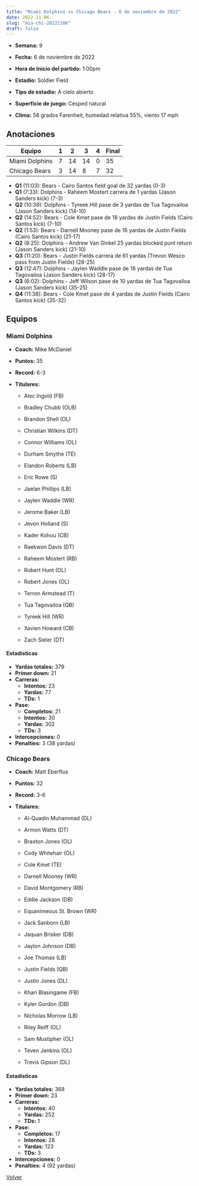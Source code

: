 ```yaml
---
title: "Miami Dolphins vs Chicago Bears - 6 de noviembre de 2022"
date: 2022-11-06
slug: "mia-chi-20221106"
draft: false
---
```


* **Semana:** 9
* **Fecha:** 6 de noviembre de 2022

* **Hora de Inicio del partido:** 1:00pm
* **Estadio:** Soldier Field
* **Tipo de estadio:** A cielo abierto
* **Superficie de juego:** Césped natural
* **Clima:** 58 grados Farenheit, humedad relativa 55%, viento 17 mph





## Anotaciones
| Equipo | 1 | 2 | 3 | 4 | Final |
|--------|---|---|---|---|-------|
| Miami Dolphins  | 7 | 14 | 14 | 0  | 35 |
| Chicago Bears  | 3 | 14 | 8 | 7  | 32 |
* **Q1** (11:03): Bears - Cairo Santos field goal de 32 yardas (0-3)
* **Q1** (7:33): Dolphins - Raheem Mostert carrera de 1 yardas (Jason Sanders kick) (7-3)
* **Q2** (10:39): Dolphins - Tyreek Hill pase de 3 yardas de Tua Tagovailoa (Jason Sanders kick) (14-10)
* **Q2** (14:52): Bears - Cole Kmet pase de 18 yardas de Justin Fields (Cairo Santos kick) (7-10)
* **Q2** (1:53): Bears - Darnell Mooney pase de 16 yardas de Justin Fields (Cairo Santos kick) (21-17)
* **Q2** (8:25): Dolphins - Andrew Van Ginkel 25 yardas blocked punt return (Jason Sanders kick) (21-10)
* **Q3** (11:20): Bears - Justin Fields carrera de 61 yardas (Trevon Wesco pass from Justin Fields) (28-25)
* **Q3** (12:47): Dolphins - Jaylen Waddle pase de 18 yardas de Tua Tagovailoa (Jason Sanders kick) (28-17)
* **Q3** (6:02): Dolphins - Jeff Wilson pase de 10 yardas de Tua Tagovailoa (Jason Sanders kick) (35-25)
* **Q4** (11:38): Bears - Cole Kmet pase de 4 yardas de Justin Fields (Cairo Santos kick) (35-32)


## Equipos


### Miami Dolphins
* **Coach:** Mike McDaniel
* **Puntos:** 35
* **Record:** 6-3
* **Titulares:** 

  * Alec Ingold (FB) 

  * Bradley Chubb (OLB) 

  * Brandon Shell (OL) 

  * Christian Wilkins (DT) 

  * Connor Williams (OL) 

  * Durham Smythe (TE) 

  * Elandon Roberts (LB) 

  * Eric Rowe (S) 

  * Jaelan Phillips (LB) 

  * Jaylen Waddle (WR) 

  * Jerome Baker (LB) 

  * Jevon Holland (S) 

  * Kader Kohou (CB) 

  * Raekwon Davis (DT) 

  * Raheem Mostert (RB) 

  * Robert Hunt (OL) 

  * Robert Jones (OL) 

  * Terron Armstead (T) 

  * Tua Tagovailoa (QB) 

  * Tyreek Hill (WR) 

  * Xavien Howard (CB) 

  * Zach Sieler (DT) 

#### Estadísticas
* **Yardas totales:** 379
* **Primer down:** 21
* **Carreras:**
  * **Intentos:** 23
  * **Yardas:** 77
  * **TDs:** 1
* **Pase:**
  * **Completos:** 21
  * **Intentos:** 30
  * **Yardas:** 302
  * **TDs:** 3
* **Intercepciones:** 0
* **Penalties:** 3 (38 yardas)

### Chicago Bears
* **Coach:** Matt Eberflus
* **Puntos:** 32
* **Record:** 3-6
* **Titulares:** 

  * Al-Quadin Muhammad (DL) 

  * Armon Watts (DT) 

  * Braxton Jones (OL) 

  * Cody Whitehair (OL) 

  * Cole Kmet (TE) 

  * Darnell Mooney (WR) 

  * David Montgomery (RB) 

  * Eddie Jackson (DB) 

  * Equanimeous St. Brown (WR) 

  * Jack Sanborn (LB) 

  * Jaquan Brisker (DB) 

  * Jaylon Johnson (DB) 

  * Joe Thomas (LB) 

  * Justin Fields (QB) 

  * Justin Jones (DL) 

  * Khari Blasingame (FB) 

  * Kyler Gordon (DB) 

  * Nicholas Morrow (LB) 

  * Riley Reiff (OL) 

  * Sam Mustipher (OL) 

  * Teven Jenkins (OL) 

  * Trevis Gipson (DL) 

#### Estadísticas
* **Yardas totales:** 368
* **Primer down:** 23
* **Carreras:**
  * **Intentos:** 40
  * **Yardas:** 252
  * **TDs:** 1
* **Pase:**
  * **Completos:** 17
  * **Intentos:** 28
  * **Yardas:** 123
  * **TDs:** 3
* **Intercepciones:** 0
* **Penalties:** 4 (92 yardas)


[Volver](/historia/2022)
